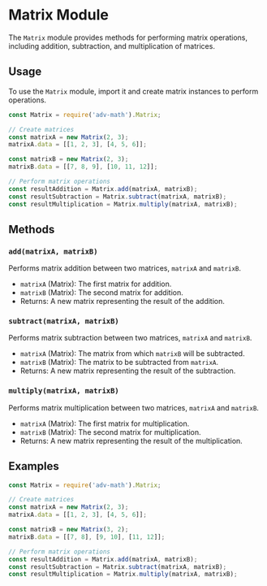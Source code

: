 # Matrix Module

The `Matrix` module provides methods for performing matrix operations, including addition, subtraction, and multiplication of matrices.

## Usage

To use the `Matrix` module, import it and create matrix instances to perform operations.

```javascript
const Matrix = require('adv-math').Matrix;

// Create matrices
const matrixA = new Matrix(2, 3);
matrixA.data = [[1, 2, 3], [4, 5, 6]];

const matrixB = new Matrix(2, 3);
matrixB.data = [[7, 8, 9], [10, 11, 12]];

// Perform matrix operations
const resultAddition = Matrix.add(matrixA, matrixB);
const resultSubtraction = Matrix.subtract(matrixA, matrixB);
const resultMultiplication = Matrix.multiply(matrixA, matrixB);
```

## Methods

### `add(matrixA, matrixB)`

Performs matrix addition between two matrices, `matrixA` and `matrixB`.

- `matrixA` (Matrix): The first matrix for addition.
- `matrixB` (Matrix): The second matrix for addition.
- Returns: A new matrix representing the result of the addition.

### `subtract(matrixA, matrixB)`

Performs matrix subtraction between two matrices, `matrixA` and `matrixB`.

- `matrixA` (Matrix): The matrix from which `matrixB` will be subtracted.
- `matrixB` (Matrix): The matrix to be subtracted from `matrixA`.
- Returns: A new matrix representing the result of the subtraction.

### `multiply(matrixA, matrixB)`

Performs matrix multiplication between two matrices, `matrixA` and `matrixB`.

- `matrixA` (Matrix): The first matrix for multiplication.
- `matrixB` (Matrix): The second matrix for multiplication.
- Returns: A new matrix representing the result of the multiplication.

## Examples

```javascript
const Matrix = require('adv-math').Matrix;

// Create matrices
const matrixA = new Matrix(2, 3);
matrixA.data = [[1, 2, 3], [4, 5, 6]];

const matrixB = new Matrix(3, 2);
matrixB.data = [[7, 8], [9, 10], [11, 12]];

// Perform matrix operations
const resultAddition = Matrix.add(matrixA, matrixB);
const resultSubtraction = Matrix.subtract(matrixA, matrixB);
const resultMultiplication = Matrix.multiply(matrixA, matrixB);
```
